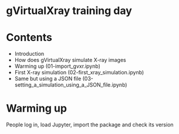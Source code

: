 # gVirtualXray training day

# Contents

- Introduction
- How does gVirtualXray simulate X-ray images
- Warming up (01-import_gvxr.ipynb)
- First X-ray simulation (02-first_xray_simulation.ipynb)
- Same but using a JSON file (03-setting_a_simulation_using_a_JSON_file.ipynb)

# Warming up

People log in, load Jupyter, import the package and check its version

